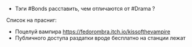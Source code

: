 - Тэги #Bonds  расставить, чем отличаются от #Drama ?


Список на прасниг:
- Поцелуй вампира  https://fedorombra.itch.io/kissofthevampire
- Публичного доступа раздатки вроде бесплатно на станции лежат